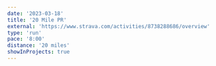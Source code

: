 ```yaml
---
date: '2023-03-18'
title: '20 Mile PR'
external: 'https://www.strava.com/activities/8738288686/overview'
type: 'run'
pace: '8:00'
distance: '20 miles'
showInProjects: true
---
```

